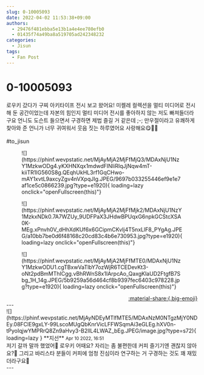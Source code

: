 ```yaml
---
slug: 0-10005093
date: 2022-04-02 11:53:38+09:00
authors:
  - 29476f481ebba5e13b1a4e4ee780efb0
  - 01435f74a49ba8a519705ad242348232
categories:
  - Jisun
tags:
  - Fan Post
---
```


# 0-10005093

<div class="post-container" markdown="1">
<div class="content-container md-sidebar__scrollwrap" markdown="1">

로우키 갔다가 구찌 아키타이프 전시 보고 왔어요! 미켈레 컬렉션을 멀티 미디어로 전시해 둔 공간이었는데 자본의 힘인지 멀티 미디어 전시를 좋아하지 않는 저도 빠져들더라구요 언니도 도슨트 들으면서 구경하면 제법 즐길 거 같은데 ;-; 만우절이라고 유쾌하게 찾아와 준 언니가 너무 귀여워서 웃음 짓는 하루였어요 사랑해요😋🫶🏻<br><br>\#to_jisun
<figure markdown="1">
![](https://phinf.wevpstatic.net/MjAyMjA2MjFfMjQ3/MDAxNjU1NzY1MzkwODg4.yKXHNXqx1mdwdFINIiRIqJjNqw4mT-kiiTR1IG560S8g.QEqhUkHL3rf1GqCHwo-mAY1xvtL9axcyZgv4nVXpqJIg.JPEG/9697b033255446ef9e1e7af1ce5c0866239.jpg?type=e1920){ loading=lazy onclick="openFullscreen(this)"}
</figure>

<figure markdown="1">
![](https://phinf.wevpstatic.net/MjAyMjA2MjFfMjk2/MDAxNjU1NzY1MzkxNDk0.7A7WZUy_9UDFPaX3JHdwBPUqxG6npkGCStcXSA0K-MEg.xPnvh0V_dHhXdKUf6x6GCipmCKvIj4T5nxLlF8_PYgAg.JPEG/a10bb7be0d6f48168c20cd83c4b6e730953.jpg?type=e1920){ loading=lazy onclick="openFullscreen(this)"}
</figure>

<figure markdown="1">
![](https://phinf.wevpstatic.net/MjAyMjA2MjFfMTE0/MDAxNjU1NzY1MzkwODU1.cgTBxwVaTlbY7ozWjR6TCEDevKt3-oNt2pdBmMThICgg.vBhRWnS8x1IArpcAo_QaxgKlaUD2FtgfB7Sbg_1H_14g.JPEG/5b9259a56d464cf8b9397fec6403c978228.jpg?type=e1920){ loading=lazy onclick="openFullscreen(this)"}
</figure>


</div>
</div>

<div style="text-align: right;" markdown="1">
<a href="https://weverse.io/fromis9/fanpost/0-10005093" style="text-align: right;">:material-share:{.big-emoji}</a>
</div>
---

<div class="comments-container md-sidebar__scrollwrap" markdown="1">
<div class="comment" markdown="1">
<div class='id-container' markdown="1">
![](https://phinf.wevpstatic.net/MjAyNDEyMTlfMTE5/MDAxNzM0NTgzMjY0NDEy.08FClE9gxLY-99LscoMUgQbKnrVicLFFWSqmAi3eGLEg.hXV0n-tPyoIqjwYMPRrQ8Zn9aHvy3-B2llL4LWAZ_bEg.JPEG/image.jpg?type=s72){ loading=lazy }
**<span class="artist">지선</span>** <small>Apr 10 2022, 16:51</small><br>
</div>
<div class='comment-body' markdown="1">
저기 갈까 말까 했었어👀 로우키 어때요? 자리는 좀 불편한데 커피 즐기기엔 괜찮지 않아요?👀 그리고 바리스타 분들이 커피에 엄청 진심이라 연구하는 거 구경하는 것도 꽤 재밌더라구요🤭
</div>
</div>
</div>
---

